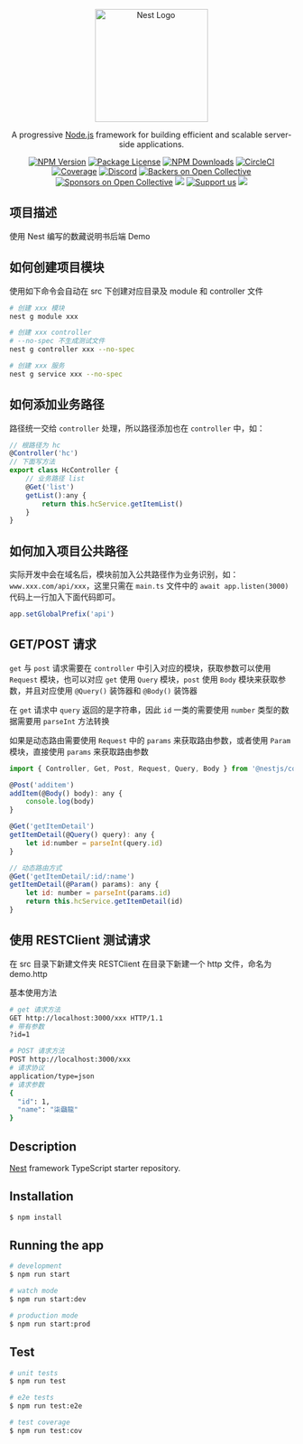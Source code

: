 <p align="center">
  <a href="http://nestjs.com/" target="blank"><img src="https://nestjs.com/img/logo-small.svg" width="200" alt="Nest Logo" /></a>
</p>

[circleci-image]: https://img.shields.io/circleci/build/github/nestjs/nest/master?token=abc123def456
[circleci-url]: https://circleci.com/gh/nestjs/nest

  <p align="center">A progressive <a href="http://nodejs.org" target="_blank">Node.js</a> framework for building efficient and scalable server-side applications.</p>
    <p align="center">
<a href="https://www.npmjs.com/~nestjscore" target="_blank"><img src="https://img.shields.io/npm/v/@nestjs/core.svg" alt="NPM Version" /></a>
<a href="https://www.npmjs.com/~nestjscore" target="_blank"><img src="https://img.shields.io/npm/l/@nestjs/core.svg" alt="Package License" /></a>
<a href="https://www.npmjs.com/~nestjscore" target="_blank"><img src="https://img.shields.io/npm/dm/@nestjs/common.svg" alt="NPM Downloads" /></a>
<a href="https://circleci.com/gh/nestjs/nest" target="_blank"><img src="https://img.shields.io/circleci/build/github/nestjs/nest/master" alt="CircleCI" /></a>
<a href="https://coveralls.io/github/nestjs/nest?branch=master" target="_blank"><img src="https://coveralls.io/repos/github/nestjs/nest/badge.svg?branch=master#9" alt="Coverage" /></a>
<a href="https://discord.gg/G7Qnnhy" target="_blank"><img src="https://img.shields.io/badge/discord-online-brightgreen.svg" alt="Discord"/></a>
<a href="https://opencollective.com/nest#backer" target="_blank"><img src="https://opencollective.com/nest/backers/badge.svg" alt="Backers on Open Collective" /></a>
<a href="https://opencollective.com/nest#sponsor" target="_blank"><img src="https://opencollective.com/nest/sponsors/badge.svg" alt="Sponsors on Open Collective" /></a>
  <a href="https://paypal.me/kamilmysliwiec" target="_blank"><img src="https://img.shields.io/badge/Donate-PayPal-ff3f59.svg"/></a>
    <a href="https://opencollective.com/nest#sponsor"  target="_blank"><img src="https://img.shields.io/badge/Support%20us-Open%20Collective-41B883.svg" alt="Support us"></a>
  <a href="https://twitter.com/nestframework" target="_blank"><img src="https://img.shields.io/twitter/follow/nestframework.svg?style=social&label=Follow"></a>
</p>
  <!--[![Backers on Open Collective](https://opencollective.com/nest/backers/badge.svg)](https://opencollective.com/nest#backer)
  [![Sponsors on Open Collective](https://opencollective.com/nest/sponsors/badge.svg)](https://opencollective.com/nest#sponsor)-->

## 项目描述
使用 Nest 编写的数藏说明书后端 Demo


## 如何创建项目模块

使用如下命令会自动在 src 下创建对应目录及 module 和 controller 文件

```bash
# 创建 xxx 模块
nest g module xxx

# 创建 xxx controller
# --no-spec 不生成测试文件
nest g controller xxx --no-spec

# 创建 xxx 服务
nest g service xxx --no-spec
```

## 如何添加业务路径

路径统一交给 `controller` 处理，所以路径添加也在 `controller` 中，如：

```js
// 根路径为 hc
@Controller('hc')
// 下面写方法
export class HcController {
    // 业务路径 list
    @Get('list')
    getList():any {
        return this.hcService.getItemList()
    }
}
```

## 如何加入项目公共路径

实际开发中会在域名后，模块前加入公共路径作为业务识别，如：`www.xxx.com/api/xxx`，这里只需在 `main.ts` 文件中的 `await app.listen(3000)` 代码上一行加入下面代码即可。

```js
app.setGlobalPrefix('api')
```

## GET/POST 请求

`get` 与 `post` 请求需要在 `controller` 中引入对应的模块，获取参数可以使用 `Request` 模块，也可以对应 `get` 使用 `Query` 模块，`post` 使用 `Body` 模块来获取参数，并且对应使用 `@Query()` 装饰器和 `@Body()` 装饰器

在 `get` 请求中 `query` 返回的是字符串，因此 `id` 一类的需要使用 `number` 类型的数据需要用 `parseInt` 方法转换

如果是动态路由需要使用 `Request` 中的 `params` 来获取路由参数，或者使用 `Param` 模块，直接使用 `params` 来获取路由参数

```js
import { Controller, Get, Post, Request, Query, Body } from '@nestjs/common';

@Post('additem')
addItem(@Body() body): any {
    console.log(body)
}

@Get('getItemDetail')
getItemDetail(@Query() query): any {
    let id:number = parseInt(query.id)
}

// 动态路由方式
@Get('getItemDetail/:id/:name')
getItemDetail(@Param() params): any {
    let id: number = parseInt(params.id)
    return this.hcService.getItemDetail(id)
}
```

## 使用 RESTClient 测试请求

在 src 目录下新建文件夹 RESTClient 在目录下新建一个 http 文件，命名为 demo.http

基本使用方法

```bash
# get 请求方法
GET http://localhost:3000/xxx HTTP/1.1
# 带有参数
?id=1

# POST 请求方法
POST http://localhost:3000/xxx
# 请求协议
application/type=json
# 请求参数
{
  "id": 1,
  "name": "柒飝龍"
}
```

## Description

[Nest](https://github.com/nestjs/nest) framework TypeScript starter repository.

## Installation

```bash
$ npm install
```

## Running the app

```bash
# development
$ npm run start

# watch mode
$ npm run start:dev

# production mode
$ npm run start:prod
```

## Test

```bash
# unit tests
$ npm run test

# e2e tests
$ npm run test:e2e

# test coverage
$ npm run test:cov
```
